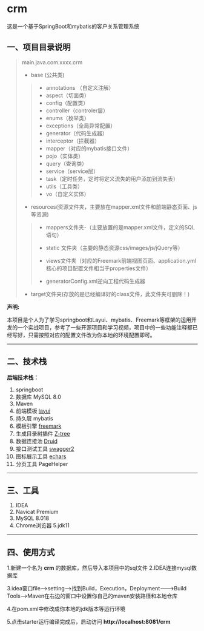 # crm
这是一个基于SpringBoot和mybatis的客户关系管理系统
## 一、项目目录说明

>main.java.com.xxxx.crm
>
>* base (公共类)
>
> >+ annotations （自定义注解）
> >+ aspect（切面类）
> >+ config（配置类）
> >+ controller（controler层）
> >+ enums（枚举类）
> >+ exceptions（全局异常配置）
> >+ generator（代码生成器）
> >+ interceptor（拦截器）
> >+ mapper（对应的mybatis接口文件）
> >+ pojo（实体类）
> >+ query（查询类）
> >+ service（service层）
> >+ task（定时任务，定时将定义流失的用户添加到流失表）
> >+ utils（工具类）
> >+ vo（自定义实体）
> >
> >
>
>* resources(资源文件夹，主要放在mapper.xml文件和前端静态页面、js等资源)
>
> >- mappers文件夹-（主要放置的是mapper.xml文件，定义的SQL语句）
> >
> >- static 文件夹（主要的静态资源css/images/js/jQuery等）
> >- views文件夹（对应的Freemark前端视图页面、application.yml核心的项目配置文件相当于properties文件）
> >- generatorConfig.xml逆向工程代码生成器
>
>* target文件夹(存放的是已经编译好的class文件，此文件夹可删除！)

**声明:**

​    本项目是个人为了学习springboot和Layui、mybatis、Freemark等框架的运用开发的一个实战项目，参考了一些开源项目和学习视频，项目中的一些功能注释都已经写好，只需按照对应的配置文件改为你本地的环境配置即可。

***

## 二、技术栈

**后端技术栈：**

1. springboot
2. 数据库 MySQL 8.0
3. Maven
4. 前端模板 [layui](http://www.layui.com/doc)
5. 持久层 mybatis
6. 模板引擎 [freemark](http://freemarker.foofun.cn/)
7. 生成目录树插件 [Z-tree](http://www.treejs.cn/v3/faq.php#_206)
8. 数据连接池 [Druid](https://github.com/alibaba/druid/)
9. 接口测试工具 [swagger2](https://swagger.io/)
10. 图标展示工具 [echars](https://echarts.apache.org/zh/index.html)
11. 分页工具 PageHelper

***

## 三、工具

1. IDEA
2. Navicat  Premium
3. MySQL 8.018
4. Chrome浏览器
5.jdk11

***

## 四、使用方式

1.新建一个名为 **crm** 的数据库，然后导入本项目中的sql文件
2.IDEA连接mysql数据库

3.idea窗口file-->setting-->找到Build，Execution，Deployment--->Build Tools-->Maven在右边的窗口中设置你自己的maven安装路径和本地仓库

4.在pom.xml中修改成你本地的jdk版本等运行环境

5.点击starter运行编译完成后，启动访问 **http://localhost:8081/crm** 


